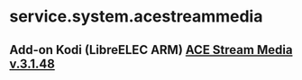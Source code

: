 # service.system.acestreammedia
## Add-on Kodi (LibreELEC ARM)  [ACE Stream Media v.3.1.48](http://acestream.org/ru/)

